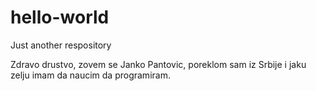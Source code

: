 # hello-world

Just another respository

Zdravo drustvo, zovem se Janko Pantovic, poreklom sam iz Srbije i jaku zelju imam da naucim da programiram.
